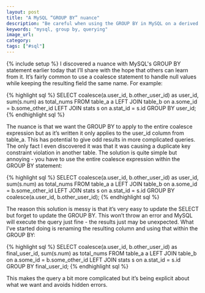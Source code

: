 ```yaml
---
layout: post
title: "A MySQL “GROUP BY” nuance"
description: "Be careful when using the GROUP BY in MySQL on a derived field with the same name as a column. Instead of the derived field MySQL will use the column name."
keywords: "mysql, group by, querying"
image_url:
category:
tags: ["#sql"]
---
```

{% include setup %}
I discovered a nuance with MySQL's GROUP BY statement earlier today that I’ll share with the hope that others can learn from it. It’s fairly common to use a coalesce statement to handle null values while keeping the resulting field the same name. For example:

{% highlight sql %}
SELECT coalesce(a.user_id, b.other_user_id) as user_id, sum(s.num) as total_nums
FROM table_a a
LEFT JOIN table_b on a.some_id = b.some_other_id
LEFT JOIN stats s on a.stat_id = s.id
GROUP BY user_id;
{% endhighlight sql %}

The nuance is that we want the GROUP BY to apply to the entire coalesce expression but as it’s written it only applies to the user_id column from table_a. This has potential to give odd results in more complicated queries. The only fact I even discovered it was that it was causing a duplicate key constraint violation in another table. The solution is quite simple but annoying - you have to use the entire coalesce expression within the GROUP BY statement:

{% highlight sql %}
SELECT coalesce(a.user_id, b.other_user_id) as user_id, sum(s.num) as total_nums
FROM table_a a
LEFT JOIN table_b on a.some_id = b.some_other_id
LEFT JOIN stats s on a.stat_id = s.id
GROUP BY coalesce(a.user_id, b.other_user_id);
{% endhighlight sql %}

The reason this solution is messy is that it’s very easy to update the SELECT but forget to update the GROUP BY. This won’t throw an error and MySQL will execute the query just fine - the results just may be unexpected. What I’ve started doing is renaming the resulting column and using that within the GROUP BY:

{% highlight sql %}
SELECT coalesce(a.user_id, b.other_user_id) as final_user_id, sum(s.num) as total_nums
FROM table_a a
LEFT JOIN table_b on a.some_id = b.some_other_id
LEFT JOIN stats s on a.stat_id = s.id
GROUP BY final_user_id;
{% endhighlight sql %}

This makes the query a bit more complicated but it’s being explicit about what we want and avoids hidden errors.
